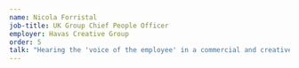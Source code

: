 ```yaml
---
name: Nicola Forristal
job-title: UK Group Chief People Officer
employer: Havas Creative Group
order: 5
talk: "Hearing the 'voice of the employee' in a commercial and creative environment: diversity, inclusion and wellbeing <br>Ask the panel: Brainstorm and share stories and ideas"
---
```


